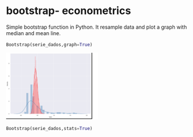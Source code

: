 # bootstrap- econometrics
Simple bootstrap function in Python. It resample data and plot a graph with median and mean line.

```python 
Bootstrap(serie_dados,graph=True)
```

<img src="boot_plot.png" width="50%" height="50%">

```python 
Bootstrap(serie_dados,stats=True)
```
